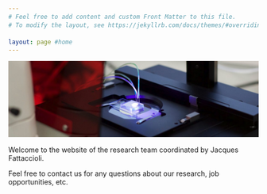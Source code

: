 ```yaml
---
# Feel free to add content and custom Front Matter to this file.
# To modify the layout, see https://jekyllrb.com/docs/themes/#overriding-theme-defaults

layout: page #home
---
```


![cropped-img_0571.jpg](./assets/images/cropped-img_0571.jpg)

Welcome to the website of the research team coordinated by Jacques Fattaccioli.

Feel free to contact us for any questions about our research, job opportunities, etc.
